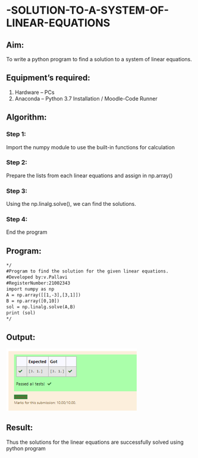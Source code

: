 # -SOLUTION-TO-A-SYSTEM-OF-LINEAR-EQUATIONS
## Aim:
To write a python program to find a solution to a system of linear equations.
## Equipment’s required:
1. 	Hardware – PCs
2. 	Anaconda – Python 3.7 Installation / Moodle-Code Runner
## Algorithm:
### Step 1: 
Import the numpy module to use the built-in functions for calculation
### Step 2: 
Prepare the lists from each linear equations and assign in np.array()
### Step 3: 
Using the np.linalg.solve(), we can find the solutions.
### Step 4: 
End the program
## Program:
```
*/
#Program to find the solution for the given linear equations.
#Developed by:v.Pallavi 
#RegisterNumber:21002343
import numpy as np
A = np.array([[1,-3],[3,1]])
B = np.array([0,10])
sol = np.linalg.solve(A,B)
print (sol)
*/
```

## Output:
![image](https://github.com/Pallavi-Raveendranadreddy/-SOLUTION-TO-A-SYSTEM-OF-LINEAR-EQUATIONS/blob/ddbe82f9571d6390b3c500dbaefbd2e5b9f2b761/linear.PNG)
## Result: 
Thus the solutions for the linear equations are successfully solved using python program

